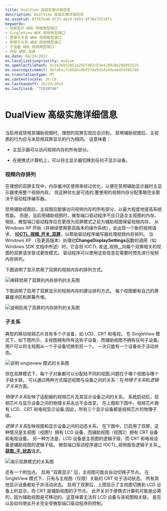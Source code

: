 ```yaml
---
title: DualView 高级实施详细信息
description: DualView 高级实施详细信息
ms.assetid: 07fb7640-d723-4dc0-9403-9f70a75518f1
keywords:
- 双屏显示 WDK 视频微型端口
- SingleView WDK 视频微型端口
- 逻辑子关系 WDK 视频微型端口
- 物理子关系 WDK 视频微型端口
- 子设备 WDK 视频微型端口
- 内存 WDK 双屏
ms.date: 04/20/2017
ms.localizationpriority: medium
ms.openlocfilehash: 5cd436932451a292f402cb3e4c89c0e28899252b
ms.sourcegitcommit: 4b7a6ac7c68e6ad6f27da5d1dc4deabd5d34b748
ms.translationtype: MT
ms.contentlocale: zh-CN
ms.lasthandoff: 10/24/2019
ms.locfileid: "72839746"
---
```

# <a name="dualview-advanced-implementation-details"></a>DualView 高级实施详细信息


## <span id="ddk_dualview_advanced_implementation_details_gg"></span><span id="DDK_DUALVIEW_ADVANCED_IMPLEMENTATION_DETAILS_GG"></span>


当启用或禁用其辅助视图时，理想的双屏实现应会识别。 禁用辅助视图后，主视图的行为应与未启用双屏显示的行为相同。 这意味着：

-   主显示器可以访问视频内存的所有部分。

-   在便携式计算机上，可以将主显示器切换到任何子显示设备。

### <a name="span-idvideo_memory_arrangementspanspan-idvideo_memory_arrangementspanspan-idvideo_memory_arrangementspanvideo-memory-arrangement"></a><span id="Video_Memory_Arrangement"></span><span id="video_memory_arrangement"></span><span id="VIDEO_MEMORY_ARRANGEMENT"></span>视频内存排列

在理想的双屏实现中，内存缓冲区使用率经过优化，以便在禁用辅助显示器时主显示器使用整个视频内存。 但这种优化是可选的;要使用的视频内存分配策略完全取决于驱动程序编写器。

禁用辅助视图后，主视图应能够访问视频内存的所有部分，以最大程度地提高系统性能。 但是，当启用辅助视图时，微型端口驱动程序不应只适合主视图的内存。 相反，微型端口驱动程序应在更改为双屏模式之前为辅助视图保留视频内存。 从 Windows XP 开始（并继续使用更高版本的操作系统），会出现一个新的视频请求， [**IOCTL\_视频\_开关\_双屏**](https://docs.microsoft.com/windows-hardware/drivers/ddi/ntddvdeo/ni-ntddvdeo-ioctl_video_switch_dualview)，以帮助驱动程序编写器处理视频内存排列。 当 Windows XP （及更高版本）处理对**ChangeDisplaySettings**函数的调用（如 Windows SDK 文档中所述）时，它会将 IOCTL 发送\_视频\_\_向每个双屏相关的视图的双屏请求尝试更改模式。 驱动程序可以使用这些信息在需要时预先进行视频内存排列。

下图说明了显示禁用了双屏的视频内存的排列方式。

![阐释禁用了双屏的内存排列的关系图](images/memfig1.png)

下图说明了启用了双屏显示的视频内存的建议排列方式。 每个视图都有自己的屏幕缓冲区和屏幕外堆。

![说明启用了双屏的内存排列的关系图](images/memfig2.png)

### <a name="span-idchild_relationshipsspanspan-idchild_relationshipsspanspan-idchild_relationshipsspanchild-relationships"></a><span id="Child_Relationships"></span><span id="child_relationships"></span><span id="CHILD_RELATIONSHIPS"></span>子关系

典型的移动视频芯片具有多个子设备，如 LCD、CRT 和电视。 在 SingleView 模式下，如下图所示，主视图拥有所有这些子设备，而辅助视图不拥有任何子设备。 用户可以将主视图从一个子设备切换到另一个。 一次只能有一个设备处于活动状态。

![说明 singleview 模式的关系图](images/childfig1.png)

但在双屏模式下，每个子对象都可以分配给不同的视图;问题在于哪个视图与哪个子级关联。 可以通过两种方式描述视图与设备之间的关系：在*物理子关系*和*逻辑子关系*方面。

*物理子关系*反映了适配器的视频芯片及其显示设备之间的关系。 系统启动后，视频芯片与显示设备之间的物理关系永远不会改变。 在上图和下图中，视频芯片拥有 LCD、CRT 和电视显示设备;因此，所有三个显示设备都是视频芯片的物理子级。

*逻辑子关系*反映视图和显示设备之间的动态关系。 在下图中，已启用了双屏，这种情况是主视图（视图1）拥有 LCD 设备，而辅助视图（视图2）拥有 CRT 设备和电视设备。 另一种方法是，LCD 设备是主视图的逻辑子级，而 CRT 和电视设备是辅助视图的逻辑子级。 微型端口驱动程序通过 IOCTL\_视频报告逻辑子关系[ **\_获取\_子\_状态**](https://docs.microsoft.com/windows-hardware/drivers/ddi/ntddvdeo/ni-ntddvdeo-ioctl_video_get_child_state)请求。

![演示双屏模式的关系图](images/childfig2.png)

还有一个附加点。 启用 "双屏显示" 后，主视图可能会自动切换子节点。 在 SingleView 模式下，只有与主视图（仅限）关联的 CRT 处于活动状态。 所有其他显示设备都处于非活动状态。 启用了双屏后，上图显示了主视图切换到 LCD 设备上的显示，而 CRT 是辅助视图的子节点。 此开关对于便携式计算机可能是必需的，因为辅助视图是可移动的，这意味着无法将 LCD 设备与该视图相关联。 是否以及如何使此开关完全受微型端口驱动程序的控制。

 

 





